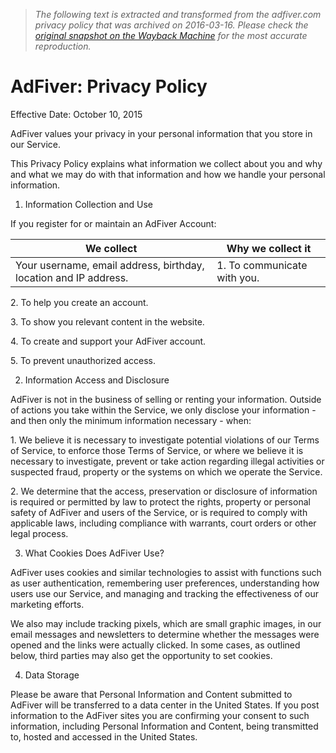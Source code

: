 > *The following text is extracted and transformed from the adfiver.com privacy policy that was archived on 2016-03-16. Please check the [original snapshot on the Wayback Machine](https://web.archive.org/web/20160316184313id_/http%3A//www.adfiver.com/privacy.php) for the most accurate reproduction.*

# AdFiver: Privacy Policy

Effective Date: October 10, 2015

AdFiver values your privacy in your personal information that you store in our Service.

This Privacy Policy explains what information we collect about you and why and what we may do with that information and how we handle your personal information.

1. Information Collection and Use

If you register for or maintain an AdFiver Account:

| We collect | Why we collect it  
---|---  
Your username, email address, birthday, location and IP address. |  1\. To communicate with you.

2\. To help you create an account.

3\. To show you relevant content in the website.

4\. To create and support your AdFiver account.

5\. To prevent unauthorized access.  
  
2. Information Access and Disclosure

AdFiver is not in the business of selling or renting your information. Outside of actions you take within the Service, we only disclose your information - and then only the minimum information necessary - when:

1\. We believe it is necessary to investigate potential violations of our Terms of Service, to enforce those Terms of Service, or where we believe it is necessary to investigate, prevent or take action regarding illegal activities or suspected fraud, property or the systems on which we operate the Service.

2\. We determine that the access, preservation or disclosure of information is required or permitted by law to protect the rights, property or personal safety of AdFiver and users of the Service, or is required to comply with applicable laws, including compliance with warrants, court orders or other legal process.

3. What Cookies Does AdFiver Use?

AdFiver uses cookies and similar technologies to assist with functions such as user authentication, remembering user preferences, understanding how users use our Service, and managing and tracking the effectiveness of our marketing efforts.

We also may include tracking pixels, which are small graphic images, in our email messages and newsletters to determine whether the messages were opened and the links were actually clicked. In some cases, as outlined below, third parties may also get the opportunity to set cookies.

4. Data Storage

Please be aware that Personal Information and Content submitted to AdFiver will be transferred to a data center in the United States. If you post information to the AdFiver sites you are confirming your consent to such information, including Personal Information and Content, being transmitted to, hosted and accessed in the United States.
